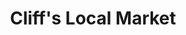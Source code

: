 ---
title: "Cliff's Local Market"
url: /clinton/cliffs-local-market-seneca-turnpike/
shop: Lebensmittel
---